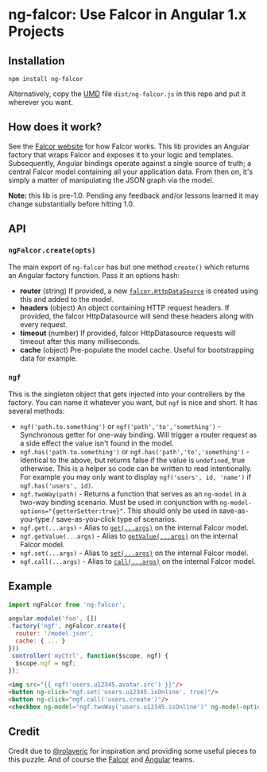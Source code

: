 # ng-falcor: Use Falcor in Angular 1.x Projects

## Installation

```
npm install ng-falcor
```

Alternatively, copy the [UMD](https://github.com/umdjs/umd) file `dist/ng-falcor.js` in this repo and put it wherever you want.

## How does it work?

See the [Falcor website](https://netflix.github.io/falcor/) for how Falcor works.
This lib provides an Angular factory that wraps Falcor and exposes it to your logic and templates.
Subsequently, Angular bindings operate against a single source of truth; a central Falcor model containing all your application data.
From then on, it's simply a matter of manipulating the JSON graph via the model.

**Note:** this lib is pre-1.0.
Pending any feedback and/or lessons learned it may change substantially before hitting 1.0.

## API

### `ngFalcor.create(opts)`

The main export of `ng-falcor` has but one method `create()` which returns an Angular factory function.
Pass it an options hash:

 * **router** (string) If provided, a new [`falcor.HttpDataSource`](https://netflix.github.io/falcor/documentation/datasources.html) is created using this and added to the model.
 * **headers** (object) An object containing HTTP request headers. If provided, the falcor HttpDatasource will send these headers along with every request.
 * **timeout** (number) If provided, falcor HttpDatasource requests will timeout after this many milliseconds.
 * **cache** (object) Pre-populate the model cache. Useful for bootstrapping data for example.

### `ngf`

This is the singleton object that gets injected into your controllers by the factory.
You can name it whatever you want, but `ngf` is nice and short.
It has several methods:

 * `ngf('path.to.something')` or `ngf('path','to','something')` - Synchronous getter for one-way binding. Will trigger a router request as a side effect the value isn't found in the model.
 * `ngf.has('path.to.something')` or `ngf.has('path','to','something')` - Identical to the above, but returns false if the value is `undefined`, true otherwise. This is a helper so code can be written to read intentionally. For example you may only want to display `ngf('users', id, 'name')` if `ngf.has('users', id)`.
 * `ngf.twoWay(path)` - Returns a function that serves as an `ng-model` in a two-way binding scenario. Must be used in conjunction with `ng-model-options="{getterSetter:true}"`. This should only be used in save-as-you-type / save-as-you-click type of scenarios.
 * `ngf.get(...args)` - Alias to [`get(...args)`](https://netflix.github.io/falcor/doc/Model.html#get) on the internal Falcor model.
 * `ngf.getValue(...args)` - Alias to [`getValue(...args)`](https://netflix.github.io/falcor/doc/Model.html) on the internal Falcor model.
 * `ngf.set(...args)` - Alias to [`set(...args)`](https://netflix.github.io/falcor/doc/Model.html#set) on the internal Falcor model.
 * `ngf.call(...args)` - Alias to [`call(...args)`](https://netflix.github.io/falcor/doc/Model.html#call) on the internal Falcor model.

## Example

```js
import ngFalcor from 'ng-falcor';

angular.module('foo', [])
.factory('ngf', ngFalcor.create({
  router: '/model.json',
  cache: { ... }
}))
.controller('myCtrl', function($scope, ngf) {
  $scope.ngf = ngf;
});
```

```html
<img src="{{ ngf('users.u12345.avatar.src') }}"/>
<button ng-click="ngf.set('users.u12345.isOnline', true)"/>
<button ng-click="ngf.call('users.create')"/>
<checkbox ng-model="ngf.twoWay('users.u12345.isOnline')" ng-model-options="{ getterSetter: true }"/>
```

## Credit

Credit due to [@rolaveric](https://github.com/rolaveric/angular-falcor) for inspiration and providing some useful pieces to this puzzle. And of course the [Falcor](https://netflix.github.io/falcor/) and [Angular](https://angularjs.org/) teams.
